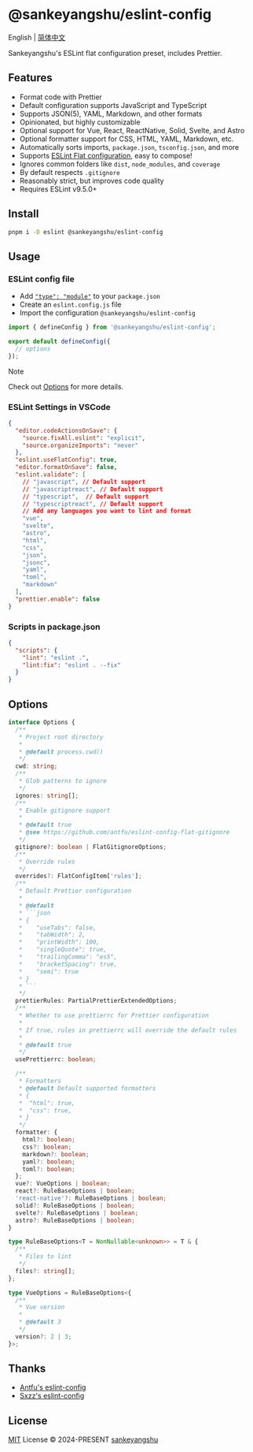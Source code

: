 # @sankeyangshu/eslint-config

English | [简体中文](./README.zh_CN.md)

Sankeyangshu's ESLint flat configuration preset, includes Prettier.

## Features

- Format code with Prettier
- Default configuration supports JavaScript and TypeScript
- Supports JSON(5), YAML, Markdown, and other formats
- Opinionated, but highly customizable
- Optional support for Vue, React, ReactNative, Solid, Svelte, and Astro
- Optional formatter support for CSS, HTML, YAML, Markdown, etc.
- Automatically sorts imports, `package.json`, `tsconfig.json`, and more
- Supports [ESLint Flat configuration](https://eslint.org/docs/latest/use/configure/configuration-files-new), easy to compose!
- Ignores common folders like `dist`, `node_modules`, and `coverage`
- By default respects `.gitignore`
- Reasonably strict, but improves code quality
- Requires ESLint v9.5.0+

## Install

```bash
pnpm i -D eslint @sankeyangshu/eslint-config
```

## Usage

### ESLint config file

- Add [`"type": "module"`](https://nodejs.org/api/packages.html#type) to your `package.json`
- Create an `eslint.config.js` file
- Import the configuration `@sankeyangshu/eslint-config`

```js
import { defineConfig } from '@sankeyangshu/eslint-config';

export default defineConfig({
  // options
});
```

> [!NOTE]
> Check out [Options](#options) for more details.

### ESLint Settings in VSCode

```json
{
  "editor.codeActionsOnSave": {
    "source.fixAll.eslint": "explicit",
    "source.organizeImports": "never"
  },
  "eslint.useFlatConfig": true,
  "editor.formatOnSave": false,
  "eslint.validate": [
    // "javascript", // Default support
    // "javascriptreact", // Default support
    // "typescript",  // Default support
    // "typescriptreact", // Default support
    // Add any languages you want to lint and format
    "vue",
    "svelte",
    "astro",
    "html",
    "css",
    "json",
    "jsonc",
    "yaml",
    "toml",
    "markdown"
  ],
  "prettier.enable": false
}
```

### Scripts in package.json

```json
{
  "scripts": {
    "lint": "eslint .",
    "lint:fix": "eslint . --fix"
  }
}
```

## Options

````typescript
interface Options {
  /**
   * Project root directory
   *
   * @default process.cwd()
   */
  cwd: string;
  /**
   * Glob patterns to ignore
   */
  ignores: string[];
  /**
   * Enable gitignore support
   *
   * @default true
   * @see https://github.com/antfu/eslint-config-flat-gitignore
   */
  gitignore?: boolean | FlatGitignoreOptions;
  /**
   * Override rules
   */
  overrides?: FlatConfigItem['rules'];
  /**
   * Default Prettier configuration
   *
   * @default
   * ```json
   * {
   *    "useTabs": false,
   *    "tabWidth": 2,
   *    "printWidth": 100,
   *    "singleQuote": true,
   *    "trailingComma": "es5",
   *    "bracketSpacing": true,
   *    "semi": true
   * }
   * ```
   */
  prettierRules: PartialPrettierExtendedOptions;
  /**
   * Whether to use prettierrc for Prettier configuration
   *
   * If true, rules in prettierrc will override the default rules
   *
   * @default true
   */
  usePrettierrc: boolean;

  /**
   * Formatters
   * @default Default supported formatters
   * {
   *  "html": true,
   *  "css": true,
   * }
   */
  formatter: {
    html?: boolean;
    css?: boolean;
    markdown?: boolean;
    yaml?: boolean;
    toml?: boolean;
  };
  vue?: VueOptions | boolean;
  react?: RuleBaseOptions | boolean;
  'react-native'?: RuleBaseOptions | boolean;
  solid?: RuleBaseOptions | boolean;
  svelte?: RuleBaseOptions | boolean;
  astro?: RuleBaseOptions | boolean;
}

type RuleBaseOptions<T = NonNullable<unknown>> = T & {
  /**
   * Files to lint
   */
  files?: string[];
};

type VueOptions = RuleBaseOptions<{
  /**
   * Vue version
   *
   * @default 3
   */
  version?: 2 | 3;
}>;
````

## Thanks

- [Antfu's eslint-config](https://github.com/antfu/eslint-config)
- [Sxzz's eslint-config](https://github.com/sxzz/eslint-config)

## License

[MIT](./LICENSE) License &copy; 2024-PRESENT [sankeyangshu](https://github.com/sankeyangshu)
